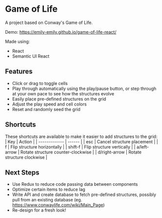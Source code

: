 # Game of Life
A project based on Conway's Game of Life.

Demo: https://emily-emily.github.io/game-of-life-react/

Made using:
* React
* Semantic UI React

## Features
- Click or drag to toggle cells
- Play through automatically using the play/pause button, or step through at your own pace to see how the structures evolve
- Easily place pre-defined structures on the grid
- Adjust the play speed and cell colors
- Reset and randomly seed the grid

## Shortcuts
These shortcuts are available to make it easier to add structures to the grid:
| Key           | Action |
| ------------- | ------ |
| esc           | Cancel structure placement |
| f             | Flip structure horizontally |
| shift-f       | Flip structure vertically |
| a/left-arrow  | Rotate structure counter-clockwise |
| d/right-arrow | Rotate structure clockwise |

## Next Steps
- Use Redux to reduce code passing data between components
- Optimize certain items to reduce lag
- Write API and create database to fetch pre-defined structures, possibly pull from an existing database (eg. https://www.conwaylife.com/wiki/Main_Page)
- Re-design for a fresh look!

